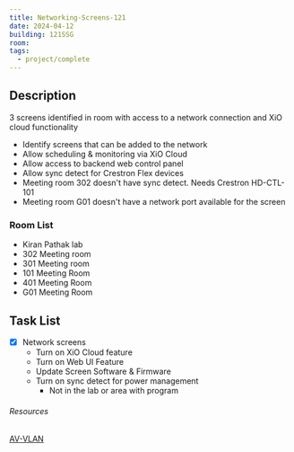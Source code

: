 ```yaml
---
title: Networking-Screens-121
date: 2024-04-12
building: 121SSG
room: 
tags:
  - project/complete
---
```


## Description

3 screens identified in room with access to a network connection and XiO cloud functionality

- Identify screens that can be added to the network
- Allow scheduling & monitoring via XiO Cloud
- Allow access to backend web control panel
- Allow sync detect for Crestron Flex devices
- Meeting room 302 doesn't have sync detect. Needs Crestron HD-CTL-101
- Meeting room G01 doesn't have a network port available for the screen

### Room List

-  Kiran Pathak lab
-  302 Meeting room 
-  301 Meeting room 
-  101 Meeting Room
-  401 Meeting Room
-  G01 Meeting Room

## Task List

- [x] Network screens
	- Turn on XiO Cloud feature
	- Turn on Web UI Feature
	- Update Screen Software & Firmware
	- Turn on sync detect for power management
		- Not in the lab or area with program


###### Resources
[AV-VLAN](../../01-Projects/AV-Network/AV-VLAN.md)